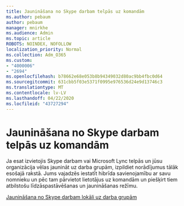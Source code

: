 ```yaml
---
title: Jaunināšana no Skype darbam telpās uz komandām
ms.author: pebaum
author: pebaum
manager: mnirkhe
ms.audience: Admin
ms.topic: article
ROBOTS: NOINDEX, NOFOLLOW
localization_priority: Normal
ms.collection: Adm_O365
ms.custom:
- "4000006"
- "2694"
ms.openlocfilehash: b78662e68e053b8b94349032d80ac9bb4fbc0d64
ms.sourcegitcommit: 631cbb5f03e5371f0995e976536d24e9d13746c3
ms.translationtype: MT
ms.contentlocale: lv-LV
ms.lasthandoff: 04/22/2020
ms.locfileid: "43727294"
---
```

# <a name="upgrade-from-skype-for-business-on-premises-to-teams"></a>Jaunināšana no Skype darbam telpās uz komandām

Ja esat izvietojis Skype darbam vai Microsoft Lync telpās un jūsu organizācija vēlas jaunināt uz darba grupām, izpildiet norādījumus tālāk esošajā rakstā. Jums vajadzēs iestatīt hibrīda savienojamību ar savu nomnieku un pēc tam pārvietot lietotājus uz komandām un piešķirt tiem atbilstošu līdzāspastāvēšanas un jaunināšanas režīmu. 

[Jaunināšana no Skype darbam lokāli uz darba grupām](https://docs.microsoft.com/MicrosoftTeams/upgrade-to-teams-execute-skypeforbusinesshybridonprem)

